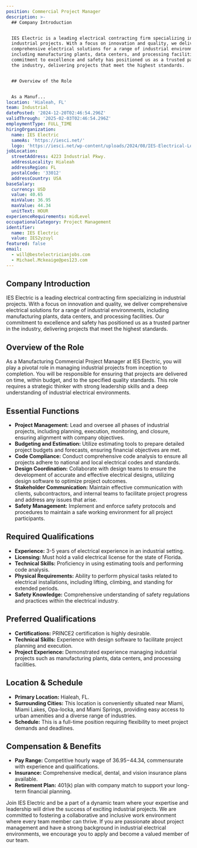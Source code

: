 ```yaml
---
position: Commercial Project Manager
description: >-
  ## Company Introduction


  IES Electric is a leading electrical contracting firm specializing in
  industrial projects. With a focus on innovation and quality, we deliver
  comprehensive electrical solutions for a range of industrial environments,
  including manufacturing plants, data centers, and processing facilities. Our
  commitment to excellence and safety has positioned us as a trusted partner in
  the industry, delivering projects that meet the highest standards.


  ## Overview of the Role


  As a Manuf...
location: 'Hialeah, FL'
team: Industrial
datePosted: '2024-12-20T02:46:54.296Z'
validThrough: '2025-02-03T02:46:54.296Z'
employmentType: FULL_TIME
hiringOrganization:
  name: IES Electric
  sameAs: 'https://iesci.net/'
  logo: 'https://iesci.net/wp-content/uploads/2024/08/IES-Electrical-Logo-color.png'
jobLocation:
  streetAddress: 4223 Industrial Pkwy.
  addressLocality: Hialeah
  addressRegion: FL
  postalCode: '33012'
  addressCountry: USA
baseSalary:
  currency: USD
  value: 40.65
  minValue: 36.95
  maxValue: 44.34
  unitText: HOUR
experienceRequirements: midLevel
occupationalCategory: Project Management
identifier:
  name: IES Electric
  value: IES2yzuyl
featured: false
email:
  - will@bestelectricianjobs.com
  - Michael.Mckeaige@pes123.com
---
```




## Company Introduction

IES Electric is a leading electrical contracting firm specializing in industrial projects. With a focus on innovation and quality, we deliver comprehensive electrical solutions for a range of industrial environments, including manufacturing plants, data centers, and processing facilities. Our commitment to excellence and safety has positioned us as a trusted partner in the industry, delivering projects that meet the highest standards.

## Overview of the Role

As a Manufacturing Commercial Project Manager at IES Electric, you will play a pivotal role in managing industrial projects from inception to completion. You will be responsible for ensuring that projects are delivered on time, within budget, and to the specified quality standards. This role requires a strategic thinker with strong leadership skills and a deep understanding of industrial electrical environments.

## Essential Functions

- **Project Management:** Lead and oversee all phases of industrial projects, including planning, execution, monitoring, and closure, ensuring alignment with company objectives.
- **Budgeting and Estimation:** Utilize estimating tools to prepare detailed project budgets and forecasts, ensuring financial objectives are met.
- **Code Compliance:** Conduct comprehensive code analysis to ensure all projects adhere to national and local electrical codes and standards.
- **Design Coordination:** Collaborate with design teams to ensure the development of accurate and effective electrical designs, utilizing design software to optimize project outcomes.
- **Stakeholder Communication:** Maintain effective communication with clients, subcontractors, and internal teams to facilitate project progress and address any issues that arise.
- **Safety Management:** Implement and enforce safety protocols and procedures to maintain a safe working environment for all project participants.

## Required Qualifications

- **Experience:** 3-5 years of electrical experience in an industrial setting.
- **Licensing:** Must hold a valid electrical license for the state of Florida.
- **Technical Skills:** Proficiency in using estimating tools and performing code analysis.
- **Physical Requirements:** Ability to perform physical tasks related to electrical installations, including lifting, climbing, and standing for extended periods.
- **Safety Knowledge:** Comprehensive understanding of safety regulations and practices within the electrical industry.

## Preferred Qualifications

- **Certifications:** PRINCE2 certification is highly desirable.
- **Technical Skills:** Experience with design software to facilitate project planning and execution.
- **Project Experience:** Demonstrated experience managing industrial projects such as manufacturing plants, data centers, and processing facilities.

## Location & Schedule

- **Primary Location:** Hialeah, FL.
- **Surrounding Cities:** This location is conveniently situated near Miami, Miami Lakes, Opa-locka, and Miami Springs, providing easy access to urban amenities and a diverse range of industries.
- **Schedule:** This is a full-time position requiring flexibility to meet project demands and deadlines.

## Compensation & Benefits

- **Pay Range:** Competitive hourly wage of $36.95-$44.34, commensurate with experience and qualifications.
- **Insurance:** Comprehensive medical, dental, and vision insurance plans available.
- **Retirement Plan:** 401(k) plan with company match to support your long-term financial planning.

Join IES Electric and be a part of a dynamic team where your expertise and leadership will drive the success of exciting industrial projects. We are committed to fostering a collaborative and inclusive work environment where every team member can thrive. If you are passionate about project management and have a strong background in industrial electrical environments, we encourage you to apply and become a valued member of our team.